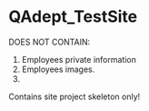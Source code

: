 # QAdept_TestSite

DOES NOT CONTAIN:
1. Employees private information
2. Employees images.
3. 
Contains site project skeleton only!
